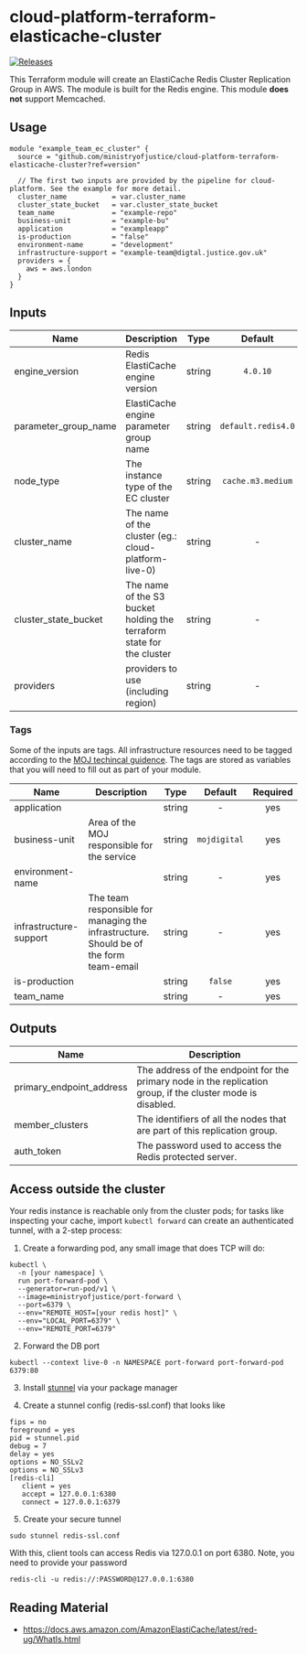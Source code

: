 # cloud-platform-terraform-elasticache-cluster

<a href="https://github.com/ministryofjustice/cloud-platform-terraform-elasticache-cluster/releases">
  <img src="https://img.shields.io/github/release/ministryofjustice/cloud-platform-terraform-elasticache-cluster/all.svg" alt="Releases" />
</a>

This Terraform module will create an ElastiCache Redis Cluster Replication Group in AWS. The module is built for the Redis engine. This module **does not** support Memcached.

## Usage

```hcl
module "example_team_ec_cluster" {
  source = "github.com/ministryofjustice/cloud-platform-terraform-elasticache-cluster?ref=version"

  // The first two inputs are provided by the pipeline for cloud-platform. See the example for more detail.
  cluster_name           = var.cluster_name
  cluster_state_bucket   = var.cluster_state_bucket
  team_name              = "example-repo"
  business-unit          = "example-bu"
  application            = "exampleapp"
  is-production          = "false"
  environment-name       = "development"
  infrastructure-support = "example-team@digtal.justice.gov.uk"
  providers = {
    aws = aws.london
  }
}
```
## Inputs

| Name | Description | Type | Default | Required |
|------|-------------|:----:|:-----:|:-----:|
| engine_version | Redis ElastiCache engine version | string | `4.0.10` | no |
| parameter_group_name | ElastiCache engine parameter group name| string | `default.redis4.0` | no |
| node_type | The instance type of the EC cluster | string | `cache.m3.medium` | no |
| cluster_name | The name of the cluster (eg.: cloud-platform-live-0) | string | - | yes |
| cluster_state_bucket | The name of the S3 bucket holding the terraform state for the cluster | string | - | yes |
| providers |  providers to use (including region) | string | - | -



### Tags

Some of the inputs are tags. All infrastructure resources need to be tagged according to the [MOJ techincal guidence](https://ministryofjustice.github.io/technical-guidance/standards/documenting-infrastructure-owners/#documenting-owners-of-infrastructure). The tags are stored as variables that you will need to fill out as part of your module.

| Name | Description | Type | Default | Required |
|------|-------------|:----:|:-----:|:-----:|
| application |  | string | - | yes |
| business-unit | Area of the MOJ responsible for the service | string | `mojdigital` | yes |
| environment-name |  | string | - | yes |
| infrastructure-support | The team responsible for managing the infrastructure. Should be of the form team-email | string | - | yes |
| is-production |  | string | `false` | yes |
| team_name |  | string | - | yes |

## Outputs

| Name | Description |
|------|-------------|
| primary_endpoint_address | The address of the endpoint for the primary node in the replication group, if the cluster mode is disabled. |
| member_clusters | The identifiers of all the nodes that are part of this replication group. |
| auth_token | The password used to access the Redis protected server. |

## Access outside the cluster

Your redis instance is reachable only from the cluster pods; for tasks like inspecting your cache, import `kubectl forward` can create an authenticated tunnel, with a 2-step process:

1. Create a forwarding pod, any small image that does TCP will do:

```
kubectl \
  -n [your namespace] \
  run port-forward-pod \
  --generator=run-pod/v1 \
  --image=ministryofjustice/port-forward \
  --port=6379 \
  --env="REMOTE_HOST=[your redis host]" \
  --env="LOCAL_PORT=6379" \
  --env="REMOTE_PORT=6379"
```

2. Forward the DB port

```
kubectl --context live-0 -n NAMESPACE port-forward port-forward-pod 6379:80
```

3. Install [stunnel](https://www.stunnel.org/) via your package manager

4. Create a stunnel config (redis-ssl.conf) that looks like
```
fips = no
foreground = yes
pid = stunnel.pid
debug = 7
delay = yes
options = NO_SSLv2
options = NO_SSLv3
[redis-cli]
   client = yes
   accept = 127.0.0.1:6380
   connect = 127.0.0.1:6379
```

5. Create your secure tunnel
```
sudo stunnel redis-ssl.conf
```

With this, client tools can access Redis via 127.0.0.1 on port 6380. Note, you need to provide your password

```
redis-cli -u redis://:PASSWORD@127.0.0.1:6380
```


## Reading Material

- https://docs.aws.amazon.com/AmazonElastiCache/latest/red-ug/WhatIs.html
